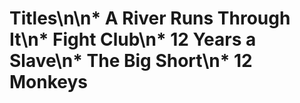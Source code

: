 # Titles\n\n* A River Runs Through It\n* Fight Club\n* 12 Years a Slave\n* The Big Short\n* 12 Monkeys
